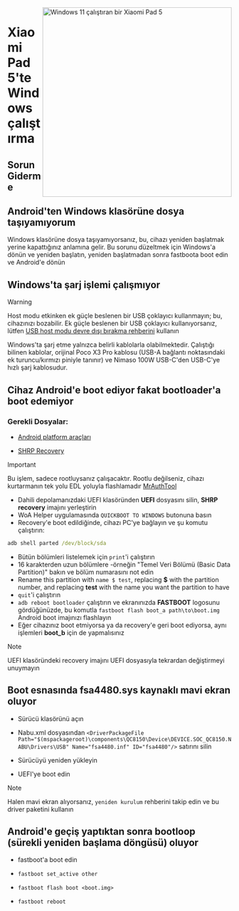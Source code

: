 <img align="right" src="https://raw.githubusercontent.com/erdilS/Port-Windows-11-Xiaomi-Pad-5/main/nabu.png" width="425" alt="Windows 11 çalıştıran bir Xiaomi Pad 5">

# Xiaomi Pad 5'te Windows çalıştırma

## Sorun Giderme

## Android'ten Windows klasörüne dosya taşıyamıyorum

 Windows klasörüne dosya taşıyamıyorsanız, bu, cihazı yeniden başlatmak yerine kapattığınız anlamına gelir. Bu sorunu düzeltmek için Windows'a dönün ve yeniden başlatın, yeniden başlatmadan sonra fastboota boot edin ve Android'e dönün

## Windows'ta şarj işlemi çalışmıyor
> [!WARNING]
> Host modu etkinken ek güçle beslenen bir USB çoklayıcı kullanmayın; bu, cihazınızı bozabilir. Ek güçle beslenen bir USB çoklayıcı kullanıyorsanız, lütfen [USB host modu devre dışı bırakma rehberini](/guide/Additional-materials/Additional-materials-en.md#disabling-usb-host-mode) kullanın

Windows'ta şarj etme yalnızca belirli kablolarla olabilmektedir. Çalıştığı bilinen kablolar, orijinal Poco X3 Pro kablosu (USB-A bağlantı noktasındaki ek turuncu/kırmızı piniyle tanınır) ve Nimaso 100W USB-C'den USB-C'ye hızlı şarj kablosudur.

## Cihaz Android'e boot ediyor fakat bootloader'a boot edemiyor

### Gerekli Dosyalar:
- [Android platform araçları](https://developer.android.com/studio/releases/platform-tools)

- [SHRP Recovery](https://github.com/erdilS/Port-Windows-11-Xiaomi-Pad-5/releases/download/1.0/SHRP.img)

> [!Important]
> Bu işlem, sadece rootluysanız çalışacaktır. Rootlu değilseniz, cihazı kurtarmanın tek yolu EDL yoluyla flashlamadır [MrAuthTool](https://mrauthtool.com/)

- Dahili depolamanızdaki UEFI klasöründen **UEFI** dosyasını silin,  **SHRP recovery** imajını yerleştirin
- WoA Helper uygulamasında `QUICKBOOT TO WINDOWS` butonuna basın
- Recovery'e boot edildiğinde, cihazı PC'ye bağlayın ve şu komutu çalıştırın:
```cmd
adb shell parted /dev/block/sda
```
- Bütün bölümleri listelemek için ```print```'i çalıştırın
- 16 karakterden uzun bölümlere -örneğin "Temel Veri Bölümü (Basic Data Partition)" bakın ve bölüm numarasını not edin
- Rename this partition with ```name $ test```, replacing **$** with the partition number, and replacing **test** with the name you want the partition to have
- ```quit```'i çalıştırın
- ```adb reboot bootloader``` çalıştırın ve ekranınızda **FASTBOOT** logosunu gördüğünüzde, bu komutla ```fastboot flash boot_a path\to\boot.img``` Android boot imajınızı flashlayın
- Eğer cihazınız boot etmiyorsa ya da recovery'e geri boot ediyorsa, aynı işlemleri **boot_b** için de yapmalısınız

> [!NOTE]
> UEFI klasöründeki recovery imajını UEFI dosyasıyla tekrardan değiştirmeyi unuymayın


## Boot esnasında fsa4480.sys kaynaklı mavi ekran oluyor

- Sürücü klasörünü açın

- Nabu.xml dosyasından ```<DriverPackageFile Path="$(mspackageroot)\components\QC8150\Device\DEVICE.SOC_QC8150.NABU\Drivers\USB" Name="fsa4480.inf" ID="fsa4480"/>``` satırını silin

- Sürücüyü yeniden yükleyin

- UEFI'ye boot edin

> [!NOTE]
> Halen mavi ekran alıyorsanız, `yeniden kurulum` rehberini takip edin ve bu driver paketini kullanın

## Android'e geçiş yaptıktan sonra bootloop (sürekli yeniden başlama döngüsü) oluyor

- fastboot'a boot edin

- ```fastboot set_active other```

- ```fastboot flash boot <boot.img>```

- ```fastboot reboot```
